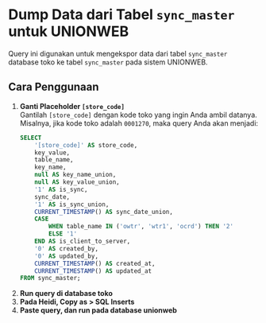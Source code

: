 # Dump Data dari Tabel `sync_master` untuk UNIONWEB

Query ini digunakan untuk mengekspor data dari tabel `sync_master` database toko ke tabel `sync_master` pada sistem UNIONWEB.

## Cara Penggunaan

1. **Ganti Placeholder `[store_code]`**  
   Gantilah `[store_code]` dengan kode toko yang ingin Anda ambil datanya. Misalnya, jika kode toko adalah `0001270`, maka query Anda akan menjadi:
   ```sql
   SELECT
       '[store_code]' AS store_code,
       key_value,
       table_name,
       key_name,
       null AS key_name_union,
       null AS key_value_union,
       '1' AS is_sync,
       sync_date,
       '1' AS is_sync_union,
       CURRENT_TIMESTAMP() AS sync_date_union,
       CASE
           WHEN table_name IN ('owtr', 'wtr1', 'ocrd') THEN '2'
           ELSE '1'
       END AS is_client_to_server,
       '0' AS created_by,
       '0' AS updated_by,
       CURRENT_TIMESTAMP() AS created_at,
       CURRENT_TIMESTAMP() AS updated_at
   FROM sync_master;
   ```
2. **Run query di database toko**
3. **Pada Heidi, Copy as > SQL Inserts**
4. **Paste query, dan run pada database unionweb**
